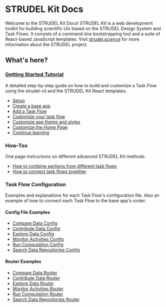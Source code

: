 # STRUDEL Kit Docs

Welcome to the STRUDEL Kit Docs! STRUDEL Kit is a web development toolkit for building scientific UIs based on the STRUDEL Design System and Task Flows. It consists of a command-line bootstrapping tool and a suite of React-based JavaScript templates. Visit [strudel.science](https://strudel.science) for more information about the STRUDEL project.

## What's here?

### [Getting Started Tutorial](https://github.com/strudel-science/strudel-kit/blob/main/docs/getting-started/0-introduction.md)

A detailed step-by-step guide on how to build and customize a Task Flow using the strudel-cli and the STRUDEL Kit React templates.

- [Setup](https://github.com/strudel-science/strudel-kit/blob/main/docs/getting-started/1-setup.md)
- [Create a base app](https://github.com/strudel-science/strudel-kit/blob/main/docs/getting-started/2-create-app.md)
- [Add a Task Flow](https://github.com/strudel-science/strudel-kit/blob/main/docs/getting-started/3-add-taskflow.md)
- [Customize your task flow](https://github.com/strudel-science/strudel-kit/blob/main/docs/getting-started/4-customize-taskflow.md)
- [Customize app theme and styles](https://github.com/strudel-science/strudel-kit/blob/main/docs/getting-started/5-customize-app.md)
- [Customize the Home Page](https://github.com/strudel-science/strudel-kit/blob/main/docs/getting-started/6-customize-home-page.md)
- [Continue learning](https://github.com/strudel-science/strudel-kit/blob/main/docs/getting-started/7-continue-learning.md)

### How-Tos

One page instructions on different advanced STRUDEL Kit methods.

- [How to combine sections from different task flows](https://github.com/strudel-science/strudel-kit/blob/main/docs/how-to/combine-sections.md)
- [How to connect task flows together](https://github.com/strudel-science/strudel-kit/blob/main/docs/how-to/connect-task-flows-together.md)

### Task Flow Configuration

Examples and explanations for each Task Flow's configuration file. Also an example of how to connect each Task Flow to the base app's router.

#### Config File Examples

- [Compare Data Config](https://github.com/strudel-science/strudel-kit/blob/main/docs/task-flows/compare-data/config.md)
- [Contribute Data Config](https://github.com/strudel-science/strudel-kit/blob/main/docs/task-flows/contribute-data/config.md)
- [Explore Data Config](https://github.com/strudel-science/strudel-kit/blob/main/docs/task-flows/explore-data/config.md)
- [Monitor Activities Config](https://github.com/strudel-science/strudel-kit/blob/main/docs/task-flows/monitor-activities/config.md)
- [Run Computaiton Config](https://github.com/strudel-science/strudel-kit/blob/main/docs/task-flows/run-computation/config.md)
- [Search Data Repositories Config](https://github.com/strudel-science/strudel-kit/blob/main/docs/task-flows/search-data-repositories/config.md)

#### Router Examples

- [Compare Data Router](https://github.com/strudel-science/strudel-kit/blob/main/docs/task-flows/compare-data/routes.md)
- [Contribute Data Router](https://github.com/strudel-science/strudel-kit/blob/main/docs/task-flows/contribute-data/routes.md)
- [Explore Data Router](https://github.com/strudel-science/strudel-kit/blob/main/docs/task-flows/explore-data/routes.md)
- [Monitor Activities Router](https://github.com/strudel-science/strudel-kit/blob/main/docs/task-flows/monitor-activities/routes.md)
- [Run Computaiton Router](https://github.com/strudel-science/strudel-kit/blob/main/docs/task-flows/run-computation/routes.md)
- [Search Data Repositories Router](https://github.com/strudel-science/strudel-kit/blob/main/docs/task-flows/search-data-repositories/routes.md)